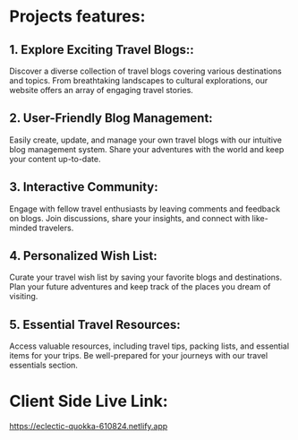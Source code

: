 # Projects features:
## 1. Explore Exciting Travel Blogs:: 
Discover a diverse collection of travel blogs covering various destinations and topics. From breathtaking landscapes to cultural explorations, our website offers an array of engaging travel stories.
## 2. User-Friendly Blog Management: 
Easily create, update, and manage your own travel blogs with our intuitive blog management system. Share your adventures with the world and keep your content up-to-date.
## 3. Interactive Community: 
Engage with fellow travel enthusiasts by leaving comments and feedback on blogs. Join discussions, share your insights, and connect with like-minded travelers.
## 4. Personalized Wish List: 
Curate your travel wish list by saving your favorite blogs and destinations. Plan your future adventures and keep track of the places you dream of visiting.
## 5. Essential Travel Resources: 
Access valuable resources, including travel tips, packing lists, and essential items for your trips. Be well-prepared for your journeys with our travel essentials section.


# Client Side Live Link:
https://eclectic-quokka-610824.netlify.app


